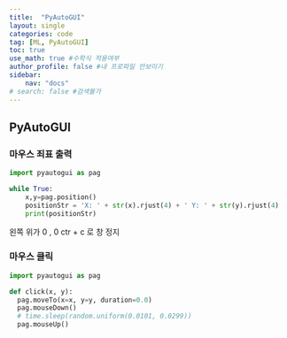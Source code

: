 ```yaml
---
title:  "PyAutoGUI"
layout: single
categories: code
tag: [ML, PyAutoGUI]
toc: true
use_math: true #수학식 적용여부
author_profile: false #내 프로파일 안보이기
sidebar:
    nav: "docs" 
# search: false #검색불가
---
```

## PyAutoGUI

### 마우스 죄표 출력

```py
import pyautogui as pag

while True:
    x,y=pag.position()
    positionStr = 'X: ' + str(x).rjust(4) + ' Y: ' + str(y).rjust(4)
    print(positionStr)
```
왼쪽 위가 0 , 0
ctr + c 로 창 정지
### 마우스 클릭
```py
import pyautogui as pag

def click(x, y):
  pag.moveTo(x=x, y=y, duration=0.0)
  pag.mouseDown()
  # time.sleep(random.uniform(0.0101, 0.0299))
  pag.mouseUp()
```
